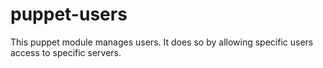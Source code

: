 # puppet-users


This puppet module manages users. It does so by allowing specific users access to specific servers. 
